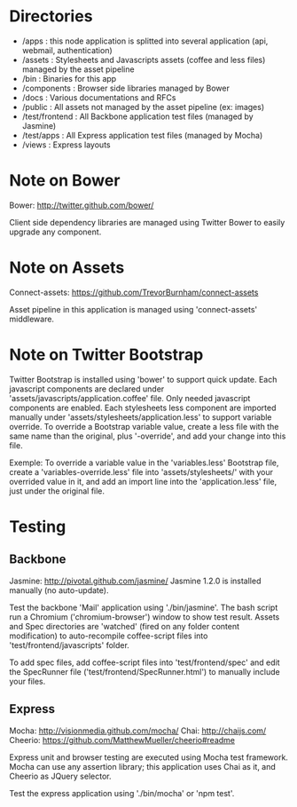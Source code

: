 Directories
===========

* /apps          : this node application is splitted into several application (api, webmail, authentication)
* /assets        : Stylesheets and Javascripts assets (coffee and less files) managed by the asset pipeline
* /bin           : Binaries for this app
* /components    : Browser side libraries managed by Bower 
* /docs          : Various documentations and RFCs
* /public        : All assets not managed by the asset pipeline (ex: images)
* /test/frontend : All Backbone application test files (managed by Jasmine)
* /test/apps     : All Express application test files (managed by Mocha)
* /views         : Express layouts

Note on Bower
=============

Bower: http://twitter.github.com/bower/

Client side dependency libraries are managed using Twitter Bower to easily upgrade any component.

Note on Assets
==============

Connect-assets: https://github.com/TrevorBurnham/connect-assets

Asset pipeline in this application is managed using 'connect-assets' middleware.

Note on Twitter Bootstrap
=========================

Twitter Bootstrap is installed using 'bower' to support quick update.
Each javascript components are declared under 'assets/javascripts/application.coffee' file. Only needed javascript components are enabled.
Each stylesheets less component are imported manually under 'assets/stylesheets/application.less' to support variable override.
To override a Bootstrap variable value, create a less file with the same name than the original, plus '-override', and add your change into this file.

Exemple: To override a variable value in the 'variables.less' Bootstrap file, create a 'variables-override.less' file into 'assets/stylesheets/' with your overrided value in it, and add an import line into the 'application.less' file, just under the original file.

Testing
=======

Backbone
--------

Jasmine: http://pivotal.github.com/jasmine/
Jasmine 1.2.0 is installed manually (no auto-update).

Test the backbone 'Mail' application using './bin/jasmine'. 
The bash script run a Chromium ('chromium-browser') window to show test result.
Assets and Spec directories are 'watched' (fired on any folder content modification) to auto-recompile coffee-script files into 'test/frontend/javascripts' folder.

To add spec files, add coffee-script files into 'test/frontend/spec' and edit the SpecRunner file ('test/frontend/SpecRunner.html') to manually include your files.

Express
-------

Mocha: http://visionmedia.github.com/mocha/
Chai: http://chaijs.com/
Cheerio: https://github.com/MatthewMueller/cheerio#readme

Express unit and browser testing are executed using Mocha test framework. Mocha can use any assertion library; this application uses Chai as it, and Cheerio as JQuery selector.

Test the express application using './bin/mocha' or 'npm test'.